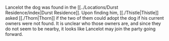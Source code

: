 Lancelot the dog was found in the [[../Locations/Durst Residence/index|Durst Residence]]. Upon finding him, [[./Thistle|Thistle]] asked [[./Thorn|Thorn]] if the two of them could adopt the dog if his current owners were not found. It is unclear who those owners are, and since they do not seem to be nearby, it looks like Lancelot may join the party going forward.